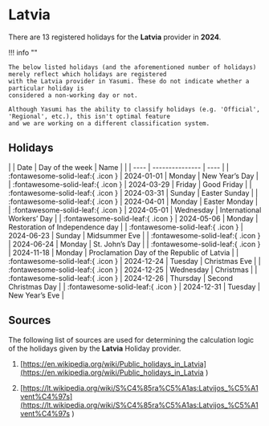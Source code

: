 # Latvia

There are 13 registered holidays for the **Latvia** provider in **2024**.

!!! info ""

    The below listed holidays (and the aforementioned number of holidays) merely reflect which holidays are registered
    with the Latvia provider in Yasumi. These do not indicate whether a particular holiday is
    considered a non-working day or not.

    Although Yasumi has the ability to classify holidays (e.g. 'Official', 'Regional', etc.), this isn't optimal feature
    and we are working on a different classification system.

## Holidays

| | Date | Day of the week | Name |
| | ---- | --------------- | ---- |
| :fontawesome-solid-leaf:{ .icon } | 2024-01-01 | Monday | New Year’s Day |
| :fontawesome-solid-leaf:{ .icon } | 2024-03-29 | Friday | Good Friday |
| :fontawesome-solid-leaf:{ .icon } | 2024-03-31 | Sunday | Easter Sunday |
| :fontawesome-solid-leaf:{ .icon } | 2024-04-01 | Monday | Easter Monday |
| :fontawesome-solid-leaf:{ .icon } | 2024-05-01 | Wednesday | International Workers’ Day |
| :fontawesome-solid-leaf:{ .icon } | 2024-05-06 | Monday | Restoration of Independence day |
| :fontawesome-solid-leaf:{ .icon } | 2024-06-23 | Sunday | Midsummer Eve |
| :fontawesome-solid-leaf:{ .icon } | 2024-06-24 | Monday | St. John’s Day |
| :fontawesome-solid-leaf:{ .icon } | 2024-11-18 | Monday | Proclamation Day of the Republic of Latvia |
| :fontawesome-solid-leaf:{ .icon } | 2024-12-24 | Tuesday | Christmas Eve |
| :fontawesome-solid-leaf:{ .icon } | 2024-12-25 | Wednesday | Christmas |
| :fontawesome-solid-leaf:{ .icon } | 2024-12-26 | Thursday | Second Christmas Day |
| :fontawesome-solid-leaf:{ .icon } | 2024-12-31 | Tuesday | New Year’s Eve |

## Sources

The following list of sources are used for determining the calculation logic of
the holidays given by the **Latvia** Holiday provider.


1. [https://en.wikipedia.org/wiki/Public_holidays_in_Latvia](https://en.wikipedia.org/wiki/Public_holidays_in_Latvia )
   
1. [https://lt.wikipedia.org/wiki/S%C4%85ra%C5%A1as:Latvijos_%C5%A1vent%C4%97s](https://lt.wikipedia.org/wiki/S%C4%85ra%C5%A1as:Latvijos_%C5%A1vent%C4%97s )
   